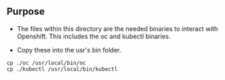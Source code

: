 ## Purpose
- The files within this directory are the needed binaries to interact with Openshift. This includes the oc and kubectl binaries. 

- Copy these into the usr's bin folder. 

```
cp ./oc /usr/local/bin/oc
cp ./kubectl /usr/local/bin/kubectl
```
